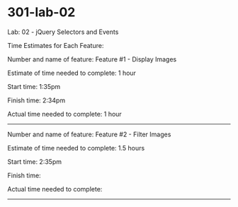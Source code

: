 # 301-lab-02
Lab: 02 - jQuery Selectors and Events

Time Estimates for Each Feature:


Number and name of feature: Feature #1 - Display Images

Estimate of time needed to complete: 1 hour

Start time: 1:35pm

Finish time: 2:34pm

Actual time needed to complete: 1 hour

---

Number and name of feature: Feature #2 - Filter Images

Estimate of time needed to complete: 1.5 hours

Start time: 2:35pm

Finish time:

Actual time needed to complete: 

---




